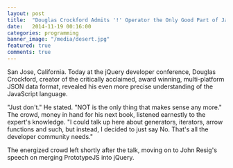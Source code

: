 ```yaml
---
layout: post
title:  "Douglas Crockford Admits '!' Operator the Only Good Part of JavaScript"
date:   2014-11-19 00:16:00
categories: programming
banner_image: "/media/desert.jpg"
featured: true
comments: true
---
```


San Jose, California. Today at the jQuery developer conference, Douglas Crockford, creator of the critically acclaimed, award winning, multi-platform JSON data format, revealed his even more precise understanding of the JavaScript language.

<!--more-->

"Just don't." He stated. "NOT is the only thing that makes sense any more." The crowd, money in hand for his next book, listened earnestly to the expert's knowledge. "I could talk up here about generators, iterators, arrow functions and such, but instead, I decided to just say No. That's all the developer community needs."

The energized crowd left shortly after the talk, moving on to John Resig's speech on merging PrototypeJS into jQuery.
